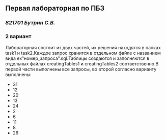 ## **Первая лабораторная по ПБЗ**
### *821701 Бутрин С.В.* 
### **2 вариант**
Лабораторная состоит из двух частей, их решения находятся в папках task1 и task2.Каждое запрос хранится в отдельном файле с названием вида ex"номер_запроса".sql.Таблицы создаются и заполняются в отдельных файлах creatingTables1 и creatingTables2 соответственно.В первой части выполнены все запросы, во второй согласно варианту выполнены:
- 31
- 12
- 20
- 13
- 24
- 2
- 6
- 11
- 8
- 26

